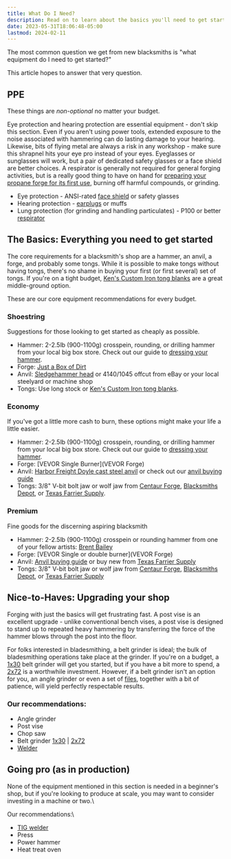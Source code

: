 ```yaml
---
title: What Do I Need?
description: Read on to learn about the basics you'll need to get started on your blacksmithing journey.
date: 2023-05-31T18:06:48-05:00
lastmod: 2024-02-11
---
```

The most common question we get from new blacksmiths is "what equipment do I need to get started?"

This article hopes to answer that very question.

## PPE

These things are *non-optional* no matter your budget.

Eye protection and hearing protection are essential equipment - don't skip this section. Even if you aren't using power tools, extended exposure to the noise associated with hammering can do lasting damage to your hearing. Likewise, bits of flying metal are always a risk in any workshop - make sure this shrapnel hits your eye pro instead of your eyes. Eyeglasses or sunglasses will work, but a pair of dedicated safety glasses or a face shield are better choices. A respirator is generally not required for general forging activities, but is a really good thing to have on hand for [preparing your propane forge for its first use][how to line your forge], burning off harmful compounds, or grinding.

* Eye protection - ANSI-rated [face shield][] or safety glasses
* Hearing protection - [earplugs][] or muffs
* Lung protection (for grinding and handling particulates) - P100 or better [respirator][]

## The Basics: Everything you need to get started

The core requirements for a blacksmith's shop are a hammer, an anvil, a forge, and probably some tongs. While it is possible to make tongs without having tongs, there's no shame in buying your first (or first several) set of tongs. If you're on a tight budget, [Ken's Custom Iron tong blanks][] are a great middle-ground option.

These are our core equipment recommendations for every budget.

### Shoestring

Suggestions for those looking to get started as cheaply as possible.

* Hammer: 2-2.5lb (900-1100g) crosspein, rounding, or drilling hammer from your local big box store. Check out our guide to [dressing your hammer][].
* Forge: [Just a Box of Dirt][jabod]
* Anvil: [Sledgehammer head][sledgehammer anvil] or 4140/1045 offcut from eBay or your local steelyard or machine shop
* Tongs: Use long stock or [Ken's Custom Iron tong blanks][].

### Economy

If you've got a little more cash to burn, these options might make your life a little easier.

* Hammer: 2-2.5lb (900-1100g) crosspein, rounding, or drilling hammer from your local big box store. Check out our guide to [dressing your hammer][].
* Forge: [VEVOR Single Burner](VEVOR Forge)
* Anvil: [Harbor Freight Doyle cast steel anvil][] or check out our [anvil buying guide][]
* Tongs: 3/8" V-bit bolt jaw or wolf jaw from [Centaur Forge][], [Blacksmiths Depot][], or [Texas Farrier Supply][].

### Premium

Fine goods for the discerning aspiring blacksmith

* Hammer: 2-2.5lb (900-1100g) crosspein or rounding hammer from one of your fellow artists: [Brent Bailey][]
* Forge: [VEVOR Single or double burner](VEVOR Forge)
* Anvil: [Anvil buying guide][] or buy new from [Texas Farrier Supply][]
* Tongs: 3/8" V-bit bolt jaw or wolf jaw from [Centaur Forge][], [Blacksmiths Depot][], or [Texas Farrier Supply][]

## Nice-to-Haves: Upgrading your shop
Forging with just the basics will get frustrating fast. A post vise is an excellent upgrade - unlike conventional bench vises, a post vise is designed to stand up to repeated heavy hammering by transferring the force of the hammer blows through the post into the floor.

For folks interested in bladesmithing, a belt grinder is ideal; the bulk of bladesmithing operations take place at the grinder. If you're on a budget, a [1x30][] belt grinder will get you started, but if you have a bit more to spend, a [2x72][] is a worthwhile investment. However, if a belt grinder isn't an option for you, an angle grinder or even a set of [files][Pferd files], together with a bit of patience, will yield perfectly respectable results.

### Our recommendations:

* Angle grinder
* Post vise
* Chop saw
* Belt grinder [1x30][] | [2x72][]
* [Welder][]

## Going pro (as in production)
None of the equipment mentioned in this section is needed in a beginner's shop, but if you're looking to produce at scale, you may want to consider investing in a machine or two.\

Our recommendations:\
* [TIG welder][]
* Press
* Power hammer
* Heat treat oven

[jabod]: /pages/equipment/jabod
[Harbor Freight Doyle cast steel anvil]: https://www.harborfreight.com/65-lb-cast-steel-anvil-58924.html
[Ken's Custom Iron tong blanks]: https://kensironstore.com/collections/quick-tongs
[VEVOR Forge]: https://www.amazon.com/VEVOR-Forge-Large-Capacity-Farrier/dp/B0BN9Q8ZY3
[Chile forge]: https://chileforge.com/
[sledgehammer anvil]: /pages/equipment/sledgehammer_anvil
[dressing your hammer]: /pages/equipment/hammer_dressing
[Centaur Forge]: https://www.centaurforge.com
[Blacksmiths Depot]: https://www.blacksmithsdepot.com
[Texas Farrier Supply]: https://www.texasfarriersupply.com
[Anvil buying guide]: /pages/equipment/anvil_buying_guide
[how to line your forge]: /pages/equipment/forge_lining
[earplugs]: https://www.amazon.com/Eargasm-Musicians-Motorcycles-Sensitivity-Conditions/dp/B019M576XW
[respirator]: https://www.amazon.com/3M-Facepiece-Respirator-6291-Particulate/dp/B000FTEDMM
[face shield]: https://www.grainger.com/product/HONEYWELL-UVEX-Ratchet-Face-Shield-Assembly-4RB55
[Brent Bailey]: https://www.brentbaileyforge.com/shop
[Welder]: https://www.harborfreight.com/easy-flux-125-amp-welder-57861.html
[TIG welder]: https://ahpwelds.com/
[1x30]: https://www.harborfreight.com/1-in-x-30-in-belt-sander-61728.html
[2x72]: https://reederproducts.com/
[Pferd files]: https://us.pferd.com/en/products/files
